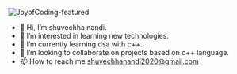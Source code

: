 ![JoyofCoding-featured](https://user-images.githubusercontent.com/112820414/200837043-a78a0d20-0e5b-4e10-8bfa-bb01d724aeb9.jpg)

- 👋 Hi, I’m shuvechha nandi.
- 👀 I’m interested in learning new technologies.
- 🌱 I’m currently learning dsa with c++.
- 💞️ I’m looking to collaborate on projects based on c++ language.
- 📫 How to reach me shuvechhanandi2020@gmail.com

<!---
Flyingpakhi/Flyingpakhi is a ✨ special ✨ repository because its `README.md` (this file) appears on your GitHub profile.
You can click the Preview link to take a look at your changes.
--->
